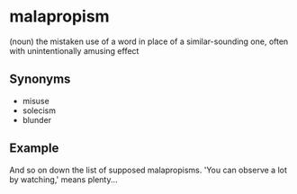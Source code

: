# malapropism

(noun) the mistaken use of a word in place of a similar-sounding one, often with unintentionally amusing effect

## Synonyms

+ misuse
+ solecism
+ blunder

## Example

And so on down the list of supposed malapropisms. 'You can observe a lot by watching,' means plenty...

